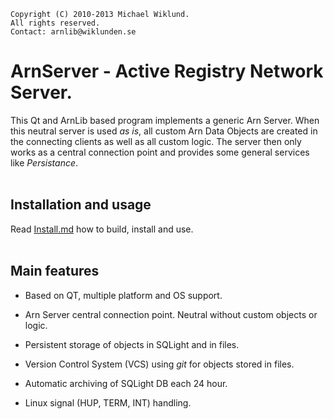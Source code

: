     Copyright (C) 2010-2013 Michael Wiklund.
    All rights reserved.
    Contact: arnlib@wiklunden.se

# ArnServer - Active Registry Network Server.

This Qt and ArnLib based program implements a generic Arn Server.
When this neutral server is used _as is_, all custom Arn Data Objects are created in the
connecting clients as well as all custom logic.
The server then only works as a central connection point and provides some general
services like _Persistance_.
<Br><Br>


## Installation and usage

Read [Install.md](Install.md) how to build, install and use.
<Br><Br>


## Main features

* Based on QT, multiple platform and OS support.

* Arn Server central connection point. Neutral without custom objects or logic.

* Persistent storage of objects in SQLight and in files.

* Version Control System (VCS) using _git_ for objects stored in files.

* Automatic archiving of SQLight DB each 24 hour.

* Linux signal (HUP, TERM, INT) handling.
